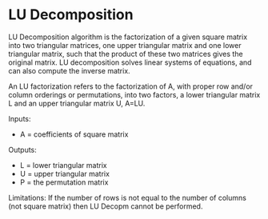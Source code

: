 # LU Decomposition
LU Decomposition algorithm is the factorization of a given square matrix into two triangular matrices, one upper triangular matrix and one lower triangular matrix, such that the product of these two matrices gives the original matrix. LU decomposition solves linear systems of equations, and can also compute the inverse matrix. 

An LU factorization refers to the factorization of A, with proper row and/or column orderings or permutations, into two factors, a lower triangular matrix L and an upper triangular matrix U, A=LU.

Inputs: 
* A = coefficients of square matrix 

Outputs: 
* L = lower triangular matrix
* U = upper triangular matrix
* P = the permutation matrix

Limitations: If the number of rows is not equal to the number of columns (not square matrix) then LU Decopm cannot be performed. 

